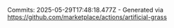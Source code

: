 Commits: 2025-05-29T17:48:18.477Z - Generated via https://github.com/marketplace/actions/artificial-grass
<br>
